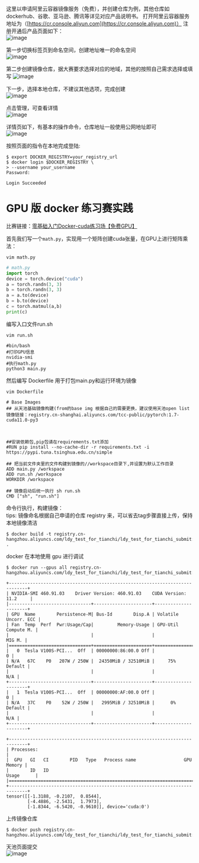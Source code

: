 这里以申请阿里云容器镜像服务（免费），并创建仓库为例，其他仓库如dockerhub、谷歌、亚马逊、腾讯等详见对应产品说明书。 打开阿里云容器服务地址为（[https://cr.console.aliyun.com](https://cr.console.aliyun.com)） 注册开通后产品页面如下：  
![image](https://user-images.githubusercontent.com/44680953/141689363-93115d71-81dd-4d9c-b207-3bdc96ba66d5.png)  

第一步切换标签页到命名空间，创建地址唯一的命名空间  
![image](https://user-images.githubusercontent.com/44680953/141689378-254b68a1-1f13-4c4c-85da-71eeb235f508.png)  


第二步创建镜像仓库，据大赛要求选择对应的地域，其他的按照自己需求选择或填写
![image](https://user-images.githubusercontent.com/44680953/141689405-a0c5e19e-0ccf-4742-879a-0499c162367a.png)  

下一步，选择本地仓库，不建议其他选项，完成创建  
![image](https://user-images.githubusercontent.com/44680953/141689413-a0e0e65c-4c3a-440c-88bc-810b3313e476.png)  

点击管理，可查看详情  
![image](https://user-images.githubusercontent.com/44680953/141689426-9bcb87ba-4bb6-4bbd-a97a-bd4d004945ec.png)  

详情页如下，有基本的操作命令，仓库地址一般使用公网地址即可  
![image](https://user-images.githubusercontent.com/44680953/141689437-92e9cd7c-2d4d-4e8f-9a39-923474049919.png)  

按照页面的指令在本地完成登陆:
```shell
$ export DOCKER_REGISTRY=your_registry_url
$ docker login $DOCKER_REGISTRY \
> --username your_username 
Password: 

Login Succeeded
```

# GPU 版 docker 练习赛实践
比赛链接：[零基础入门Docker-cuda练习场【免费GPU】](https://tianchi.aliyun.com/competition/entrance/531863/information?spm=5176.21852674.0.0.24b96bdfWod2NL)

首先我们写一个`math.py`，实现用一个矩阵创建cuda张量，在GPU上进行矩阵乘法：
```shell
vim math.py
```

```python
# math.py
import torch
device = torch.device("cuda")
a = torch.randn(3, 3)
b = torch.randn(3, 3)
a = a.to(device)
b = b.to(device)
c = torch.matmul(a,b)
print(c)
```

编写入口文件run.sh
```shell
vim run.sh
```

```shell
#bin/bash
#打印GPU信息
nvidia-smi
#执行math.py
python3 main.py
```

然后编写 Dockerfile 用于打包main.py和运行环境为镜像
```shell
vim Dockerfile
```

```shell
# Base Images
## 从天池基础镜像构建(from的base img 根据自己的需要更换，建议使用天池open list镜像链接：registry.cn-shanghai.aliyuncs.com/tcc-public/pytorch:1.7-cuda11.0-py3



##安装依赖包,pip包请在requirements.txt添加
#RUN pip install --no-cache-dir -r requirements.txt -i https://pypi.tuna.tsinghua.edu.cn/simple

## 把当前文件夹里的文件构建到镜像的//workspace目录下,并设置为默认工作目录
ADD main.py /workspace
ADD run.sh /workspace
WORKDIR /workspace

## 镜像启动后统一执行 sh run.sh
CMD ["sh", "run.sh"]
```

命令行执行，构建镜像：   
tips: 镜像命名根据自己申请的仓库 registry 来，可以省去tag步骤直接上传，保持本地镜像清洁
```shell
$ docker build -t registry.cn-hangzhou.aliyuncs.com/ldy_test_for_tianchi/ldy_test_for_tianchi_submit:0.3 .
```

docker 在本地使用 gpu 进行调试
```shell
$ docker run --gpus all registry.cn-hangzhou.aliyuncs.com/ldy_test_for_tianchi/ldy_test_for_tianchi_submit:0.3

+-----------------------------------------------------------------------------+
| NVIDIA-SMI 460.91.03    Driver Version: 460.91.03    CUDA Version: 11.2     |
|-------------------------------+----------------------+----------------------+
| GPU  Name        Persistence-M| Bus-Id        Disp.A | Volatile Uncorr. ECC |
| Fan  Temp  Perf  Pwr:Usage/Cap|         Memory-Usage | GPU-Util  Compute M. |
|                               |                      |               MIG M. |
|===============================+======================+======================|
|   0  Tesla V100S-PCI...  Off  | 00000000:86:00.0 Off |                    0 |
| N/A   67C    P0   207W / 250W |  24350MiB / 32510MiB |     75%      Default |
|                               |                      |                  N/A |
+-------------------------------+----------------------+----------------------+
|   1  Tesla V100S-PCI...  Off  | 00000000:AF:00.0 Off |                    0 |
| N/A   37C    P0    52W / 250W |   2995MiB / 32510MiB |      0%      Default |
|                               |                      |                  N/A |
+-------------------------------+----------------------+----------------------+
                                                                               
+-----------------------------------------------------------------------------+
| Processes:                                                                  |
|  GPU   GI   CI        PID   Type   Process name                  GPU Memory |
|        ID   ID                                                   Usage      |
|=============================================================================|
+-----------------------------------------------------------------------------+
tensor([[-1.3188, -0.2107,  0.8544],
        [-4.4886, -2.5431,  1.7973],
        [-1.8344, -6.5420, -0.9610]], device='cuda:0')
```

上传镜像仓库
```shell
$ docker push registry.cn-hangzhou.aliyuncs.com/ldy_test_for_tianchi/ldy_test_for_tianchi_submit:0.3
```

天池页面提交     
![image](https://user-images.githubusercontent.com/44680953/141695671-83fb89e1-8074-4182-92ac-f86b4c0585e5.png)
